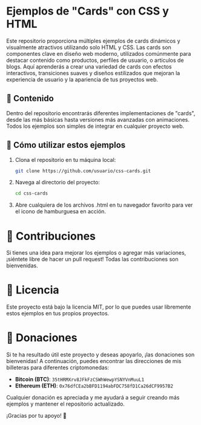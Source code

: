 # Ejemplos de "Cards" con CSS y HTML

Este repositorio proporciona múltiples ejemplos de cards dinámicos y visualmente atractivos utilizando solo HTML y CSS. Las cards son componentes clave en diseño web moderno, utilizados comúnmente para destacar contenido como productos, perfiles de usuario, o artículos de blogs. Aquí aprenderás a crear una variedad de cards con efectos interactivos, transiciones suaves y diseños estilizados que mejoran la experiencia de usuario y la apariencia de tus proyectos web.

## 📄 Contenido

Dentro del repositorio encontrarás diferentes implementaciones de "cards", desde las más básicas hasta versiones más avanzadas con animaciones. Todos los ejemplos son simples de integrar en cualquier proyecto web.

## 🚀 Cómo utilizar estos ejemplos

1. Clona el repositorio en tu máquina local:
   ```bash
   git clone https://github.com/usuario/css-cards.git
   ```

2. Navega al directorio del proyecto:
   ```bash
   cd css-cards
   ```
   
3. Abre cualquiera de los archivos .html en tu navegador favorito para ver el icono de hamburguesa en acción.

# 🤝 Contribuciones
Si tienes una idea para mejorar los ejemplos o agregar más variaciones, ¡siéntete libre de hacer un pull request! Todas las contribuciones son bienvenidas.


# 📜 Licencia
Este proyecto está bajo la licencia MIT, por lo que puedes usar libremente estos ejemplos en tus propios proyectos.


# 🙏 Donaciones

Si te ha resultado útil este proyecto y deseas apoyarlo, ¡las donaciones son bienvenidas! A continuación, puedes encontrar las direcciones de mis billeteras para diferentes criptomonedas:

- **Bitcoin (BTC)**: `35tHRMXrv8JFkFzCSWhWewpYSNYVnMuuL1`
- **Ethereum (ETH)**: `0x76dfCEa2bBFD1194abFDC758fD1Ca26dCF9957B2`

Cualquier donación es apreciada y me ayudará a seguir creando más ejemplos y mantener el repositorio actualizado.

¡Gracias por tu apoyo! 🙌
